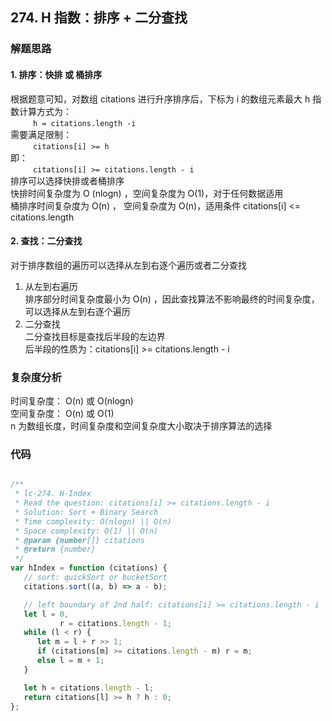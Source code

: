 ## 274. H 指数：排序 + 二分查找

### 解题思路

#### 1. 排序：快排 或 桶排序

根据题意可知，对数组 citations 进行升序排序后，下标为 i 的数组元素最大 h 指数计算方式为：  
&emsp; &emsp; ` h = citations.length -i `    
需要满足限制：  
&emsp; &emsp; ` citations[i] >= h `    
即：  
&emsp; &emsp; ` citations[i] >= citations.length - i `  
排序可以选择快排或者桶排序  
快排时间复杂度为 O (nlogn) ，空间复杂度为 O(1)，对于任何数据适用      
桶排序时间复杂度为 O(n) ， 空间复杂度为 O(n)，适用条件 citations[i] <= citations.length

#### 2. 查找：二分查找

对于排序数组的遍历可以选择从左到右逐个遍历或者二分查找

1. 从左到右遍历    
   排序部分时间复杂度最小为 O(n) ，因此查找算法不影响最终的时间复杂度，可以选择从左到右逐个遍历
2. 二分查找   
   二分查找目标是查找后半段的左边界  
   后半段的性质为：citations[i] >= citations.length - i

### 复杂度分析

时间复杂度： O(n) 或 O(nlogn)  
空间复杂度： O(n) 或 O(1)  
n 为数组长度，时间复杂度和空间复杂度大小取决于排序算法的选择

### 代码

```javascript

/**
 * lc-274. H-Index
 * Read the question: citations[i] >= citations.length - i
 * Solution: Sort + Binary Search
 * Time complexity: O(nlogn) || O(n)
 * Space complexity: O(1) || O(n)
 * @param {number[]} citations
 * @return {number}
 */
var hIndex = function (citations) {
   // sort: quickSort or bucketSort
   citations.sort((a, b) => a - b);

   // left boundary of 2nd half: citations[i] >= citations.length - i
   let l = 0,
           r = citations.length - 1;
   while (l < r) {
      let m = l + r >> 1;
      if (citations[m] >= citations.length - m) r = m;
      else l = m + 1;
   }

   let h = citations.length - l;
   return citations[l] >= h ? h : 0;
};

```


